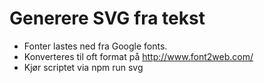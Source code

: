 Generere SVG fra tekst
======================

 - Fonter lastes ned fra Google fonts.
 - Konverteres til oft format på http://www.font2web.com/
 - Kjør scriptet via npm run svg


